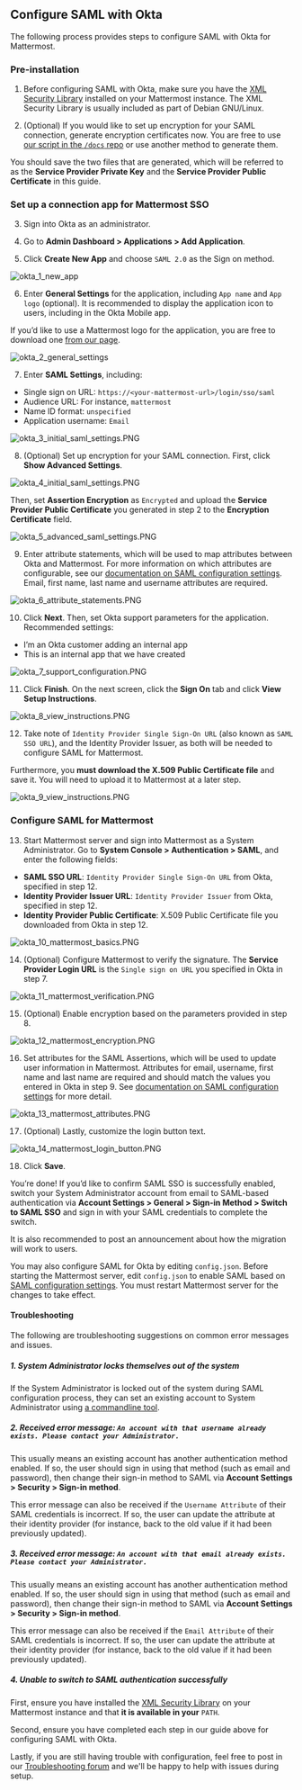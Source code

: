 ## Configure SAML with Okta

The following process provides steps to configure SAML with Okta for Mattermost.

### Pre-installation

1) Before configuring SAML with Okta, make sure you have the [XML Security Library](https://www.aleksey.com/xmlsec/download.html)  installed on your Mattermost instance. The XML Security Library is usually included as part of Debian GNU/Linux.

2) (Optional) If you would like to set up encryption for your SAML connection, generate encryption certificates now. You are free to use [our script in the `/docs` repo](../../source/scripts/generate-certificates) or use another method to generate them.

You should save the two files that are generated, which will be referred to as the **Service Provider Private Key** and the **Service Provider Public Certificate** in this guide.

### Set up a connection app for Mattermost SSO

3) Sign into Okta as an administrator.

4) Go to **Admin Dashboard > Applications > Add Application**.

5) Click **Create New App** and choose `SAML 2.0` as the Sign on method.

![okta_1_new_app](../../source/images/okta_1_new_app.PNG)

6) Enter **General Settings** for the application, including `App name` and `App logo` (optional). It is recommended to display the application icon to users, including in the Okta Mobile app.

If you’d like to use a Mattermost logo for the application, you are free to download one [from our page](http://www.mattermost.org/brand-guidelines/).

![okta_2_general_settings](../../source/images/okta_2_general_settings.PNG)

7) Enter **SAML Settings**, including:
 - Single sign on URL: `https://<your-mattermost-url>/login/sso/saml`
 - Audience URL: For instance, `mattermost`
 - Name ID format: `unspecified`
 - Application username: `Email`

![okta_3_initial_saml_settings.PNG](../../source/images/okta_3_initial_saml_settings.PNG)

8) (Optional) Set up encryption for your SAML connection. First, click **Show Advanced Settings**.

![okta_4_initial_saml_settings.PNG](../../source/images/okta_4_initial_saml_settings.PNG)

Then, set **Assertion Encryption** as `Encrypted` and upload the **Service Provider Public Certificate** you generated in step 2 to the **Encryption Certificate** field.

![okta_5_advanced_saml_settings.PNG](../../source/images/okta_5_advanced_saml_settings.PNG)

9) Enter attribute statements, which will be used to map attributes between Okta and Mattermost. For more information on which attributes are configurable, see our [documentation on SAML configuration settings](http://docs.mattermost.com/administration/config-settings.html#saml-enterprise). Email, first name, last name and username attributes are required.

![okta_6_attribute_statements.PNG](../../source/images/okta_6_attribute_statements.PNG)

10) Click **Next**. Then, set Okta support parameters for the application. Recommended settings:
 - I’m an Okta customer adding an internal app
 - This is an internal app that we have created

![okta_7_support_configuration.PNG](../../source/images/okta_7_support_configuration.PNG)

11) Click **Finish**. On the next screen, click the **Sign On** tab and click **View Setup Instructions**.

![okta_8_view_instructions.PNG](../../source/images/okta_8_view_instructions.PNG)

12) Take note of `Identity Provider Single Sign-On URL` (also known as `SAML SSO URL`), and the Identity Provider Issuer, as both will be needed to configure SAML for Mattermost. 

Furthermore, you **must download the X.509 Public Certificate file** and save it. You will need to upload it to Mattermost at a later step.

![okta_9_view_instructions.PNG](../../source/images/okta_9_view_instructions.PNG)

### Configure SAML for Mattermost

13) Start Mattermost server and sign into Mattermost as a System Administrator. Go to **System Console > Authentication > SAML**, and enter the following fields:
 - **SAML SSO URL**: `Identity Provider Single Sign-On URL` from Okta, specified in step 12.
 - **Identity Provider Issuer URL**: `Identity Provider Issuer` from Okta, specified in step 12.
 - **Identity Provider Public Certificate**: X.509 Public Certificate file you downloaded from Okta in step 12.

![okta_10_mattermost_basics.PNG](../../source/images/okta_10_mattermost_basics.PNG)

14) (Optional) Configure Mattermost to verify the signature. The **Service Provider Login URL** is the `Single sign on URL` you specified in Okta in step 7.

![okta_11_mattermost_verification.PNG](../../source/images/okta_11_mattermost_verification.PNG)

15) (Optional) Enable encryption based on the parameters provided in step 8.

![okta_12_mattermost_encryption.PNG](../../source/images/okta_12_mattermost_encryption.PNG)

16) Set attributes for the SAML Assertions, which will be used to update user information in Mattermost. Attributes for email, username, first name and last name are required and should match the values you entered in Okta in step 9. See [documentation on SAML configuration settings](http://docs.mattermost.com/administration/config-settings.html#saml-enterprise) for more detail.

![okta_13_mattermost_attributes.PNG](../../source/images/okta_13_mattermost_attributes.PNG)

17) (Optional) Lastly, customize the login button text.

![okta_14_mattermost_login_button.PNG](../../source/images/okta_14_mattermost_login_button.PNG)

18) Click **Save**.

You’re done! If you’d like to confirm SAML SSO is successfully enabled, switch your System Administrator account from email to SAML-based authentication via **Account Settings > General > Sign-in Method > Switch to SAML SSO** and sign in with your SAML credentials to complete the switch.

It is also recommended to post an announcement about how the migration will work to users.

You may also configure SAML for Okta by editing `config.json`. Before starting the Mattermost server, edit `config.json` to enable SAML based on [SAML configuration settings](http://docs.mattermost.com/administration/config-settings.html#saml-enterprise). You must restart Mattermost server for the changes to take effect.

#### Troubleshooting

The following are troubleshooting suggestions on common error messages and issues. 

##### 1. System Administrator locks themselves out of the system

If the System Administrator is locked out of the system during SAML configuration process, they can set an existing account to System Administrator using [a commandline tool](http://docs.mattermost.com/deployment/on-boarding.html#creating-system-administrator-account-from-commandline). 

##### 2. Received error message: `An account with that username already exists. Please contact your Administrator.`

This usually means an existing account has another authentication method enabled. If so, the user should sign in using that method (such as email and password), then change their sign-in method to SAML via **Account Settings > Security > Sign-in method**.

This error message can also be received if the `Username Attribute` of their SAML credentials is incorrect. If so, the user can update the attribute at their identity provider (for instance, back to the old value if it had been previously updated). 

##### 3. Received error message: `An account with that email already exists. Please contact your Administrator.`

This usually means an existing account has another authentication method enabled. If so, the user should sign in using that method (such as email and password), then change their sign-in method to SAML via **Account Settings > Security > Sign-in method**.

This error message can also be received if the `Email Attribute` of their SAML credentials is incorrect. If so, the user can update the attribute at their identity provider (for instance, back to the old value if it had been previously updated).

##### 4. Unable to switch to SAML authentication successfully

First, ensure you have installed the [XML Security Library](https://www.aleksey.com/xmlsec/download.html) on your Mattermost instance and that **it is available in your** `PATH`.

Second, ensure you have completed each step in our guide above for configuring SAML with Okta.

Lastly, if you are still having trouble with configuration, feel free to post in our [Troubleshooting forum](http://www.mattermost.org/troubleshoot/) and we'll be happy to help with issues during setup.
